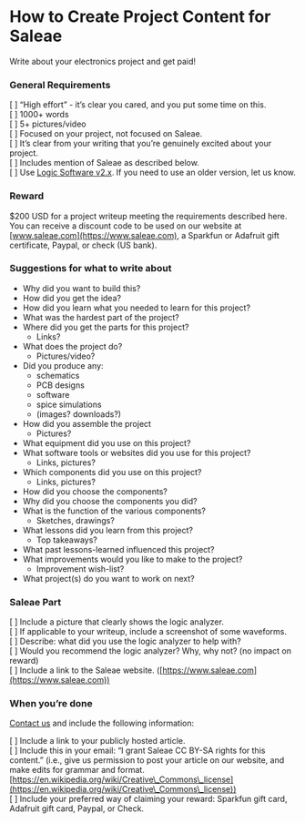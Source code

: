 # How to Create Project Content for Saleae

Write about your electronics project and get paid!

### General Requirements

\[   ] “High effort” - it’s clear you cared, and you put some time on this.\
\[   ] 1000+ words\
\[   ] 5+ pictures/video\
\[   ] Focused on your project, not focused on Saleae.\
\[   ] It’s clear from your writing that you’re genuinely excited about your project.\
\[   ] Includes mention of Saleae as described below.\
\[   ] Use [Logic Software v2.x](https://discuss.saleae.com). If you need to use an older version, let us know.

### Reward

$200 USD for a project writeup meeting the requirements described here. You can receive a discount code to be used on our website at [www.saleae.com](https://www.saleae.com), a Sparkfun or Adafruit gift certificate, Paypal, or check (US bank).

### Suggestions for what to write about

* Why did you want to build this?
* How did you get the idea?
* How did you learn what you needed to learn for this project?
* What was the hardest part of the project?
* Where did you get the parts for this project?
  * Links?
* What does the project do?
  * Pictures/video?
* Did you produce any:
  * schematics
  * PCB designs
  * software
  * spice simulations
  * (images? downloads?)
* How did you assemble the project
  * Pictures?
* What equipment did you use on this project?
* What software tools or websites did you use for this project?
  * Links, pictures?
* Which components did you use on this project?&#x20;
  * Links, pictures?
* How did you choose the components?&#x20;
* Why did you choose the components you did?
* What is the function of the various components?
  * Sketches, drawings?
* What lessons did you learn from this project?
  * Top takeaways?
* What past lessons-learned influenced this project?
* What improvements would you like to make to the project?
  * Improvement wish-list?
* What project(s) do you want to work on next?

### Saleae Part

\[   ] Include a picture that clearly shows the logic analyzer.\
\[   ] If applicable to your writeup, include a screenshot of some waveforms. \
\[   ] Describe: what did you use the logic analyzer to help with? \
\[   ] Would you recommend the logic analyzer? Why, why not? (no impact on reward)\
\[   ] Include a link to the Saleae website. ([https://www.saleae.com](https://www.saleae.com))

### When you’re done

[Contact us](https://contact.saleae.com/hc/en-us/requests/new) and include the following information:

\[   ] Include a link to your publicly hosted article. \
\[   ] Include this in your email: “I grant Saleae CC BY-SA rights for this content.” (i.e., give us permission to post your article on our website, and make edits for grammar and format. [https://en.wikipedia.org/wiki/Creative\_Commons\_license](https://en.wikipedia.org/wiki/Creative\_Commons\_license)) \
\[   ] Include your preferred way of claiming your reward: Sparkfun gift card, Adafruit gift card, Paypal, or Check.

